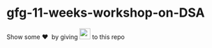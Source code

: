 # gfg-11-weeks-workshop-on-DSA


Show some ❤️&nbsp; by giving <img src="https://imgur.com/o7ncZFp.jpg" height=25px width=25px> to this repo
